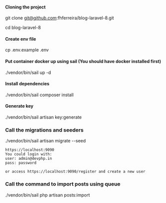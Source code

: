#### Cloning the project
git clone git@github.com:fhferreira/blog-laravel-8.git

cd blog-laravel-8

#### Create env file
cp .env.example .env

#### Put container docker up using sail (You should have docker installed first)
./vendor/bin/sail up -d

#### Install dependencies
./vendor/bin/sail composer install

#### Generate key
./vendor/bin/sail artisan key:generate

### Call the migrations and seeders
./vendor/bin/sail artisan migrate --seed  
  
```
https://localhost:9090
You could login with:
user: admin@devphp.in
pass: password

or access https://localhost:9090/register and create a new user
```
  
### Call the command to import posts using queue
./vendor/bin/sail php artisan posts:import 
